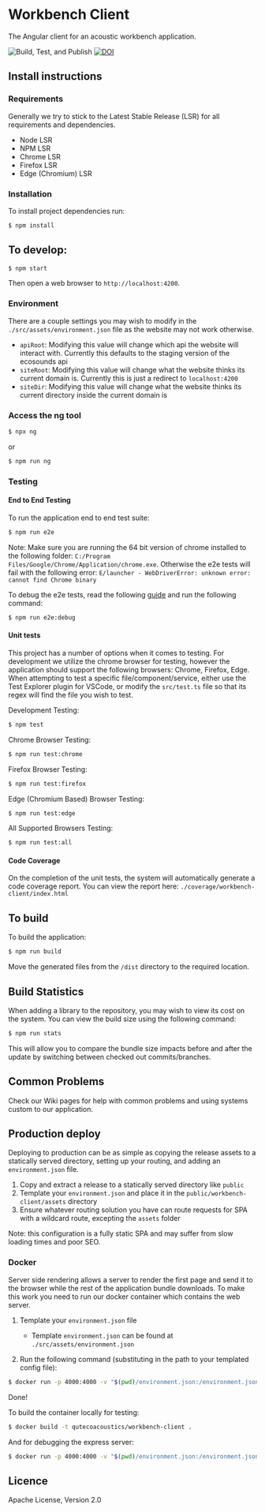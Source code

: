 # Workbench Client

The Angular client for an acoustic workbench application.

![Build, Test, and Publish](https://github.com/QutEcoacoustics/workbench-client/workflows/Build,%20Test,%20and%20Publish/badge.svg)
[![DOI](https://zenodo.org/badge/195738695.svg)](https://zenodo.org/badge/latestdoi/195738695)

## Install instructions

### Requirements

Generally we try to stick to the Latest Stable Release (LSR) for all requirements and dependencies.

- Node LSR
- NPM LSR
- Chrome LSR
- Firefox LSR
- Edge (Chromium) LSR

### Installation

To install project dependencies run:

```bash
$ npm install
```

## To develop:

```bash
$ npm start
```

Then open a web browser to `http://localhost:4200`.

### Environment

There are a couple settings you may wish to modify in the `./src/assets/environment.json` file as the website may not work otherwise.

- `apiRoot`: Modifying this value will change which api the website will interact with. Currently this defaults to the staging version of the ecosounds api
- `siteRoot`: Modifying this value will change what the website thinks its current domain is. Currently this is just a redirect to `localhost:4200`
- `siteDir`: Modifying this value will change what the website thinks its current directory inside the current domain is

### Access the ng tool

```bash
$ npx ng
```

or

```bash
$ npm run ng
```

### Testing

#### End to End Testing

To run the application end to end test suite:

```bash
$ npm run e2e
```

Note: Make sure you are running the 64 bit version of chrome installed to the following folder: `C:/Program Files/Google/Chrome/Application/chrome.exe`. Otherwise the e2e tests will fail with the following error: `E/launcher - WebDriverError: unknown error: cannot find Chrome binary`

To debug the e2e tests, read the following [guide](https://medium.com/@scott.williams.dev/how-to-debug-protractor-tests-a19568e9016f) and run the following command:

```bash
$ npm run e2e:debug
```

#### Unit tests

This project has a number of options when it comes to testing. For development we utilize the chrome browser for testing, however the application should support the following browsers: Chrome, Firefox, Edge. When attempting to test a specific file/component/service, either use the Test Explorer plugin for VSCode, or modify the `src/test.ts` file so that its regex will find the file you wish to test.

Development Testing:

```bash
$ npm test
```

Chrome Browser Testing:

```bash
$ npm run test:chrome
```

Firefox Browser Testing:

```bash
$ npm run test:firefox
```

Edge (Chromium Based) Browser Testing:

```bash
$ npm run test:edge
```

All Supported Browsers Testing:

```bash
$ npm run test:all
```

#### Code Coverage

On the completion of the unit tests, the system will automatically generate a code coverage report. You can view the report here: `./coverage/workbench-client/index.html`

## To build

To build the application:

```bash
$ npm run build
```

Move the generated files from the `/dist` directory to the required location.

## Build Statistics

When adding a library to the repository, you may wish to view its cost on the system. You can view the build size using the following command:

```bash
$ npm run stats
```

This will allow you to compare the bundle size impacts before and after the update by switching between checked out commits/branches.

## Common Problems

Check our Wiki pages for help with common problems and using systems custom to our application.

## Production deploy

Deploying to production can be as simple as copying the release assets to a
statically served directory, setting up your routing, and adding an `environment.json` file.

1. Copy and extract a release to a statically served directory like `public`
2. Template your `environment.json` and place it in the `public/workbench-client/assets` directory
3. Ensure whatever routing solution you have can route requests for SPA with a wildcard route, excepting the `assets` folder

Note: this configuration is a fully static SPA and may suffer from slow loading
times and poor SEO.

### Docker

Server side rendering allows a server to render the first page and send it to
the browser while the rest of the application bundle downloads. To make this work
you need to run our docker container which contains the web server.

1. Template your `environment.json` file

   - Template `environment.json` can be found at `./src/assets/environment.json`

2. Run the following command (substituting in the path to your templated config file):

```bash
$ docker run -p 4000:4000 -v "$(pwd)/environment.json:/environment.json" qutecoacoustics/workbench-client
```

Done!

To build the container locally for testing:

```bash
$ docker build -t qutecoacoustics/workbench-client .
```

And for debugging the express server:

```bash
$ docker run -p 4000:4000 -v "$(pwd)/environment.json:/environment.json" -e DEBUG=express:* qutecoacoustics/workbench-client
```

## Licence

Apache License, Version 2.0

